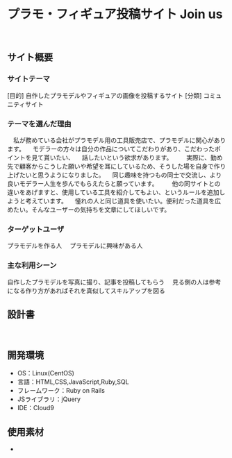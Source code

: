 
# プラモ・フィギュア投稿サイト Join us
​
## サイト概要
### サイトテーマ
[目的]
  自作したプラモデルやフィギュアの画像を投稿するサイト
[分類]
  コミュニティサイト

### テーマを選んだ理由
　私が務めている会社がプラモデル用の工具販売店で、プラモデルに関心があります。
　モデラーの方々は自分の作品についてこだわりがあり、こだわったポイントを見て貰いたい、
　話したいという欲求があります。
　　実際に、勤め先で顧客からこうした願いや希望を耳にしているため、そうした場を自身で作り上げたいと思うようになりました。
　同じ趣味を持つもの同士で交流し、より良いモデラー人生を歩んでもらえたらと願っています。
　　他の同サイトとの違いをあげますと、使用している工具を紹介してもよい、というルールを追加しようと考えています。
　憧れの人と同じ道具を使いたい。便利だった道具を広めたい。そんなユーザーの気持ちを文章にしてほしいです。
​
### ターゲットユーザ
  プラモデルを作る人
　プラモデルに興味がある人
　
### 主な利用シーン
  自作したプラモデルを写真に撮り、記事を投稿してもらう
　見る側の人は参考になる作り方があればそれを真似してスキルアップを図る
​
## 設計書

​
## 開発環境
- OS：Linux(CentOS)
- 言語：HTML,CSS,JavaScript,Ruby,SQL
- フレームワーク：Ruby on Rails
- JSライブラリ：jQuery
- IDE：Cloud9
​
## 使用素材
- 